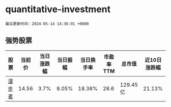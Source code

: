# quantitative-investment

`最后更新时间：2024-05-14 14:36:01 +0800`

## 强势股票

|股票|当前价|当日涨跌幅|当日振幅|当日换手率|市盈率TTM|总市值|近10日涨跌幅|
|----|----|----|----|----|----|----|----|
|[漫步者](https://xueqiu.com/S/SZ002351)|14.56|3.7%|8.05%|18.38%|28.6|129.45亿|21.13%|
